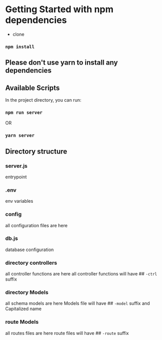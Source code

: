 # Getting Started with npm dependencies
- clone
### `npm install`
## Please don't use yarn to install any dependencies

## Available Scripts
In the project directory, you can run:
### `npm run server` 
OR 
### `yarn server` 

## Directory structure

### server.js
entrypoint

### .env
env variables

### config
all configuration files are here
### db.js
database configuration

###  directory controllers
all controller functions are here
 all controller functions will have  ## `-ctrl` suffix

###  directory Models
all schema models are here Models file will have ## `-model` suffix and Capitalized name

###  route Models
all routes files are here route files will have ## `-route` suffix 




